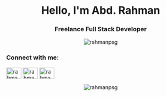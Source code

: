 <h1 align="center">Hello, I'm Abd. Rahman</h1>
<h3 align="center">Freelance Full Stack Developer</h3>

<p align="center">
  <img src="https://github-readme-stats.vercel.app/api?username=rahmanpsg&show_icons=true&locale=en" alt="rahmanpsg" />
</p>

<h3 align="left">Connect with me:</h3>
<p align="left">
<a href="https://linkedin.com/in/rahmanpsg" target="blank"><img align="center" src="https://raw.githubusercontent.com/rahuldkjain/github-profile-readme-generator/master/src/images/icons/Social/linked-in-alt.svg" alt="rahmanpsg" height="30" width="40" /></a>
<a href="https://fb.com/rahmanpmc" target="blank"><img align="center" src="https://raw.githubusercontent.com/rahuldkjain/github-profile-readme-generator/master/src/images/icons/Social/facebook.svg" alt="rahmanpmc" height="30" width="40" /></a>
<a href="https://instagram.com/rahmanpsg" target="blank"><img align="center" src="https://raw.githubusercontent.com/rahuldkjain/github-profile-readme-generator/master/src/images/icons/Social/instagram.svg" alt="rahmanpsg" height="30" width="40" /></a>
</p>


<p align="center">
  <img src="https://github-readme-stats.vercel.app/api/top-langs?username=rahmanpsg&show_icons=true&locale=en&layout=compact" alt="rahmanpsg" />
</p>
